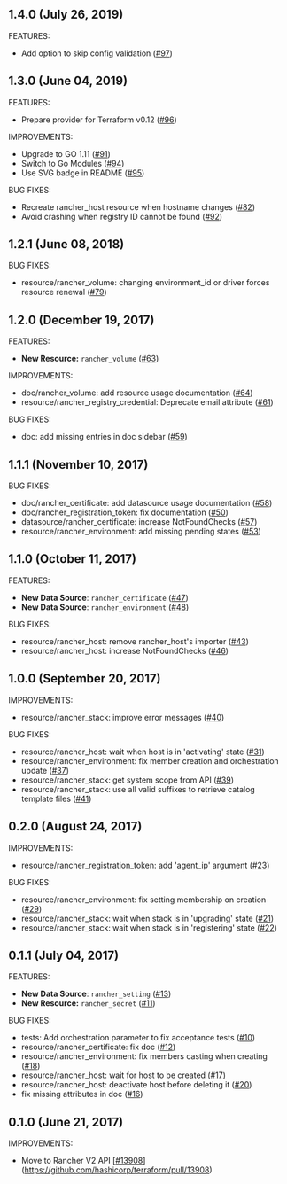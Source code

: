 ## 1.4.0 (July 26, 2019)

FEATURES:

* Add option to skip config validation ([#97](https://github.com/terraform-providers/terraform-provider-rancher/pull/97))

## 1.3.0 (June 04, 2019)

FEATURES:

* Prepare provider for Terraform v0.12 ([#96](https://github.com/terraform-providers/terraform-provider-rancher/pull/96))

IMPROVEMENTS:

* Upgrade to GO 1.11 ([#91](https://github.com/terraform-providers/terraform-provider-rancher/pull/91))
* Switch to Go Modules ([#94](https://github.com/terraform-providers/terraform-provider-rancher/pull/94))
* Use SVG badge in README ([#95](https://github.com/terraform-providers/terraform-provider-rancher/pull/95))

BUG FIXES:

* Recreate rancher_host resource when hostname changes ([#82](https://github.com/terraform-providers/terraform-provider-rancher/issues/82))
* Avoid crashing when registry ID cannot be found ([#92](https://github.com/terraform-providers/terraform-provider-rancher/pull/92))

## 1.2.1 (June 08, 2018)

BUG FIXES:

* resource/rancher_volume: changing environment_id or driver forces resource renewal ([#79](https://github.com/terraform-providers/terraform-provider-rancher/pull/79))

## 1.2.0 (December 19, 2017)

FEATURES:

* **New Resource:** `rancher_volume` ([#63](https://github.com/terraform-providers/terraform-provider-rancher/issues/63))

IMPROVEMENTS:

* doc/rancher_volume: add resource usage documentation ([#64](https://github.com/terraform-providers/terraform-provider-rancher/issues/64))
* resource/rancher_registry_credential: Deprecate email attribute ([#61](https://github.com/terraform-providers/terraform-provider-rancher/issues/61))

BUG FIXES:

* doc: add missing entries in doc sidebar ([#59](https://github.com/terraform-providers/terraform-provider-rancher/issues/59))

## 1.1.1 (November 10, 2017)

BUG FIXES:

* doc/rancher_certificate: add datasource usage documentation ([#58](https://github.com/terraform-providers/terraform-provider-rancher/issues/58))
* doc/rancher_registration_token: fix documentation ([#50](https://github.com/terraform-providers/terraform-provider-rancher/issues/50))
* datasource/rancher_certificate: increase NotFoundChecks ([#57](https://github.com/terraform-providers/terraform-provider-rancher/issues/57))
* resource/rancher_environment: add missing pending states ([#53](https://github.com/terraform-providers/terraform-provider-rancher/issues/53))

## 1.1.0 (October 11, 2017)

FEATURES:

* **New Data Source**: `rancher_certificate` ([#47](https://github.com/terraform-providers/terraform-provider-rancher/issues/47))
* **New Data Source**: `rancher_environment` ([#48](https://github.com/terraform-providers/terraform-provider-rancher/issues/48))

BUG FIXES:

* resource/rancher_host: remove rancher_host's importer ([#43](https://github.com/terraform-providers/terraform-provider-rancher/issues/43))
* resource/rancher_host: increase NotFoundChecks ([#46](https://github.com/terraform-providers/terraform-provider-rancher/issues/46))

## 1.0.0 (September 20, 2017)

IMPROVEMENTS:

* resource/rancher_stack: improve error messages ([#40](https://github.com/terraform-providers/terraform-provider-rancher/issues/40))

BUG FIXES:

* resource/rancher_host: wait when host is in 'activating' state ([#31](https://github.com/terraform-providers/terraform-provider-rancher/issues/31))
* resource/rancher_environment: fix member creation and orchestration update
  ([#37](https://github.com/terraform-providers/terraform-provider-rancher/issues/37))
* resource/rancher_stack: get system scope from API ([#39](https://github.com/terraform-providers/terraform-provider-rancher/issues/39))
* resource/rancher_stack: use all valid suffixes to retrieve catalog template
  files ([#41](https://github.com/terraform-providers/terraform-provider-rancher/issues/41))

## 0.2.0 (August 24, 2017)

IMPROVEMENTS:

* resource/rancher_registration_token: add 'agent_ip' argument ([#23](https://github.com/terraform-providers/terraform-provider-rancher/issues/23))

BUG FIXES:

* resource/rancher_environment: fix setting membership on creation ([#29](https://github.com/terraform-providers/terraform-provider-rancher/issues/29))
* resource/rancher_stack: wait when stack is in 'upgrading' state ([#21](https://github.com/terraform-providers/terraform-provider-rancher/issues/21))
* resource/rancher_stack: wait when stack is in 'registering' state ([#22](https://github.com/terraform-providers/terraform-provider-rancher/issues/22))

## 0.1.1 (July 04, 2017)

FEATURES:

* **New Data Source**: `rancher_setting` ([#13](https://github.com/terraform-providers/terraform-provider-rancher/issues/13))
* **New Resource:** `rancher_secret` ([#11](https://github.com/terraform-providers/terraform-provider-rancher/issues/11))

BUG FIXES:

* tests: Add orchestration parameter to fix acceptance tests ([#10](https://github.com/terraform-providers/terraform-provider-rancher/issues/10))
* resource/rancher_certificate: fix doc ([#12](https://github.com/terraform-providers/terraform-provider-rancher/issues/12))
* resource/rancher_environment: fix members casting when creating ([#18](https://github.com/terraform-providers/terraform-provider-rancher/issues/18))
* resource/rancher_host: wait for host to be created ([#17](https://github.com/terraform-providers/terraform-provider-rancher/issues/17))
* resource/rancher_host: deactivate host before deleting it ([#20](https://github.com/terraform-providers/terraform-provider-rancher/issues/20))
* fix missing attributes in doc ([#16](https://github.com/terraform-providers/terraform-provider-rancher/issues/16))

## 0.1.0 (June 21, 2017)

IMPROVEMENTS:

* Move to Rancher V2 API [[#13908](https://github.com/terraform-providers/terraform-provider-rancher/issues/13908)](https://github.com/hashicorp/terraform/pull/13908)

